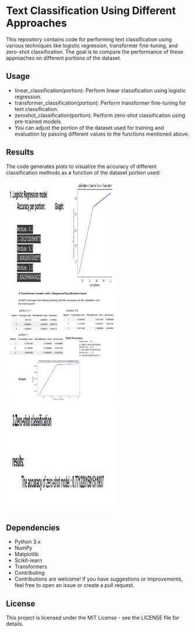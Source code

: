 # Text Classification Using Different Approaches

This repository contains code for performing text classification using various techniques like logistic regression, transformer fine-tuning, and zero-shot classification. 
The goal is to compare the performance of these approaches on different portions of the dataset.

## Usage
- linear_classification(portion): Perform linear classification using logistic regression.
- transformer_classification(portion): Perform transformer fine-tuning for text classification.
- zeroshot_classification(portion): Perform zero-shot classification using pre-trained models.
- You can adjust the portion of the dataset used for training and evaluation by passing different values to the functions mentioned above.

## Results
The code generates plots to visualize the accuracy of different classification methods as a function of the dataset portion used:

<img src="result/logistic_reg_result.jpg" alt="Description of Image" width="300" height="300">
<img src="result/transformer_SC_result.jpg" alt="Description of Image" width="300" height="300">
<img src="result/zero_shot_result.jpg" alt="Description of Image" width="300" height="300">

## Dependencies
- Python 3.x
- NumPy
- Matplotlib
- Scikit-learn
- Transformers
- Contributing
- Contributions are welcome! If you have suggestions or improvements, feel free to open an issue or create a pull request.

## License
This project is licensed under the MIT License - see the LICENSE file for details.
